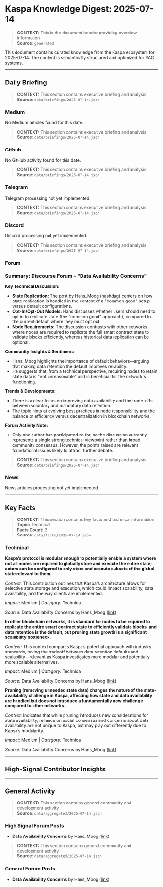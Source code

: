 # Kaspa Knowledge Digest: 2025-07-14

> **CONTEXT:** This is the document header providing overview information  
> **Source:** `generated`

This document contains curated knowledge from the Kaspa ecosystem
for 2025-07-14. The content is semantically structured and optimized
for RAG systems.

---

## Daily Briefing

> **CONTEXT:** This section contains executive briefing and analysis  
> **Source:** `data/briefings/2025-07-14.json`

### Medium

No Medium articles found for this date.

> **CONTEXT:** This section contains executive briefing and analysis  
> **Source:** `data/briefings/2025-07-14.json`

### Github

No GitHub activity found for this date.

> **CONTEXT:** This section contains executive briefing and analysis  
> **Source:** `data/briefings/2025-07-14.json`

### Telegram

Telegram processing not yet implemented.

> **CONTEXT:** This section contains executive briefing and analysis  
> **Source:** `data/briefings/2025-07-14.json`

### Discord

Discord processing not yet implemented.

> **CONTEXT:** This section contains executive briefing and analysis  
> **Source:** `data/briefings/2025-07-14.json`

### Forum

### Summary: Discourse Forum – "Data Availability Concerns"

**Key Technical Discussion:**  
- **State Replication:** The post by Hans_Moog (hashdag) centers on how state replication is handled in the context of a "common good" setup versus default configurations.  
- **Opt-In/Opt-Out Models:** Hans discusses whether users should need to opt in to replicate state (the "common good" approach), compared to the current default where they must opt out.  
- **Node Requirements:** The discussion contrasts with other networks where nodes are required to replicate the full smart contract state to validate blocks efficiently, whereas historical data replication can be optional.

**Community Insights & Sentiment:**  
- Hans_Moog highlights the importance of default behaviors—arguing that making data retention the default improves reliability.
- He suggests that, from a technical perspective, requiring nodes to retain state data is "not unreasonable" and is beneficial for the network's functioning.

**Trends & Developments:**  
- There is a clear focus on improving data availability and the trade-offs between voluntary and mandatory data retention.
- The topic hints at evolving best practices in node responsibility and the balance of efficiency versus decentralization in blockchain networks.

**Forum Activity Note:**  
- Only one author has participated so far, so the discussion currently represents a single strong technical viewpoint rather than broad community consensus. However, the points raised are relevant foundational issues likely to attract further debate.

> **CONTEXT:** This section contains executive briefing and analysis  
> **Source:** `data/briefings/2025-07-14.json`

### News

News articles processing not yet implemented.

---

## Key Facts

> **CONTEXT:** This section contains key facts and technical information  
> **Topic:** Technical  
> **Facts Count:** 3  
> **Source:** `data/facts/2025-07-14.json`

### Technical

**Kaspa’s protocol is modular enough to potentially enable a system where not all nodes are required to globally store and execute the entire state; actors can be configured to only store and execute subsets of the global state relevant to them.**

*Context:* This contribution outlines that Kaspa's architecture allows for selective state storage and execution, which could impact scalability, data availability, and the way clients are implemented.

*Impact:* Medium | *Category:* Technical

*Source:* Data Availability Concerns by Hans_Moog ([link](https://research.kas.pa/t/data-availability-concerns/375/3))

**In other blockchain networks, it is standard for nodes to be required to replicate the entire smart contract state to efficiently validate blocks, and data retention is the default, but pruning state growth is a significant scalability bottleneck.**

*Context:* This context compares Kaspa’s potential approach with industry standards, noting the tradeoff between data retention defaults and scalability—relevant as Kaspa investigates more modular and potentially more scalable alternatives.

*Impact:* Medium | *Category:* Technical

*Source:* Data Availability Concerns by Hans_Moog ([link](https://research.kas.pa/t/data-availability-concerns/375/3))

**Pruning (removing unneeded state data) changes the nature of the state-availability challenge in Kaspa, affecting how state and data availability are handled but does not introduce a fundamentally new challenge compared to other networks.**

*Context:* Indicates that while pruning introduces new considerations for state availability, reliance on social consensus and concerns about data availability are not unique to Kaspa, but may play out differently due to Kapsa’s modularity.

*Impact:* Medium | *Category:* Technical

*Source:* Data Availability Concerns by Hans_Moog ([link](https://research.kas.pa/t/data-availability-concerns/375/3))

---

## High-Signal Contributor Insights



---

## General Activity

> **CONTEXT:** This section contains general community and development activity  
> **Source:** `data/aggregated/2025-07-14.json`

### High Signal Forum Posts

- **Data Availability Concerns** by Hans_Moog ([link](https://research.kas.pa/t/data-availability-concerns/375/3))

> **CONTEXT:** This section contains general community and development activity  
> **Source:** `data/aggregated/2025-07-14.json`

### General Forum Posts

- **Data Availability Concerns** by Hans_Moog ([link](https://research.kas.pa/t/data-availability-concerns/375/3))
